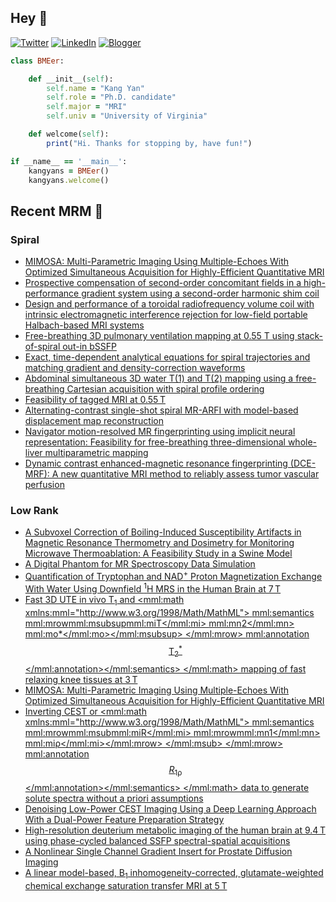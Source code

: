 ## Hey 👋
[![Twitter](https://img.shields.io/badge/Twitter-%231DA1F2.svg?style=for-the-badge&logo=X&logoColor=black)](https://twitter.com/KangY01)
[![LinkedIn](https://img.shields.io/badge/linkedin-%230077B5.svg?style=for-the-badge&logo=linkedin&logoColor=white)](https://www.linkedin.com/in/kyanyan/)
[![Blogger](https://img.shields.io/badge/Blogger-FF5722?style=for-the-badge&logo=blogger&logoColor=white)](https://kangyan.bearblog.dev/)







```ruby
class BMEer:

    def __init__(self):
        self.name = "Kang Yan"
        self.role = "Ph.D. candidate"
        self.major = "MRI"
        self.univ = "University of Virginia"

    def welcome(self):
        print("Hi. Thanks for stopping by, have fun!")

if __name__ == '__main__':
    kangyans = BMEer()
    kangyans.welcome()
```

<!---
## Stats

![Kang Yan's GitHub stats](https://github-readme-stats.vercel.app/api?username=kangyans&show_icons=true&theme=radical)
-->




## Recent MRM 📖

### Spiral

<!-- SPIRAL:START -->
- [MIMOSA: Multi-Parametric Imaging Using Multiple-Echoes With Optimized Simultaneous Acquisition for Highly-Efficient Quantitative MRI](https://pubmed.ncbi.nlm.nih.gov/41088533/?utm_source=Other&utm_medium=rss&utm_campaign=pubmed-2&utm_content=1l1vNBYu_ediRIC33wc8jy-EnJXACHm3ID9uLqcBnqeabZrQ2n&fc=20250301181733&ff=20251018041905&v=2.18.0.post9+e462414)
- [Prospective compensation of second-order concomitant fields in a high-performance gradient system using a second-order harmonic shim coil](https://pubmed.ncbi.nlm.nih.gov/41041697/?utm_source=Other&utm_medium=rss&utm_campaign=pubmed-2&utm_content=1l1vNBYu_ediRIC33wc8jy-EnJXACHm3ID9uLqcBnqeabZrQ2n&fc=20250301181733&ff=20251018041905&v=2.18.0.post9+e462414)
- [Design and performance of a toroidal radiofrequency volume coil with intrinsic electromagnetic interference rejection for low-field portable Halbach-based MRI systems](https://pubmed.ncbi.nlm.nih.gov/40991825/?utm_source=Other&utm_medium=rss&utm_campaign=pubmed-2&utm_content=1l1vNBYu_ediRIC33wc8jy-EnJXACHm3ID9uLqcBnqeabZrQ2n&fc=20250301181733&ff=20251018041905&v=2.18.0.post9+e462414)
- [Free-breathing 3D pulmonary ventilation mapping at 0.55 T using stack-of-spiral out-in bSSFP](https://pubmed.ncbi.nlm.nih.gov/40961351/?utm_source=Other&utm_medium=rss&utm_campaign=pubmed-2&utm_content=1l1vNBYu_ediRIC33wc8jy-EnJXACHm3ID9uLqcBnqeabZrQ2n&fc=20250301181733&ff=20251018041905&v=2.18.0.post9+e462414)
- [Exact, time-dependent analytical equations for spiral trajectories and matching gradient and density-correction waveforms](https://pubmed.ncbi.nlm.nih.gov/40944965/?utm_source=Other&utm_medium=rss&utm_campaign=pubmed-2&utm_content=1l1vNBYu_ediRIC33wc8jy-EnJXACHm3ID9uLqcBnqeabZrQ2n&fc=20250301181733&ff=20251018041905&v=2.18.0.post9+e462414)
- [Abdominal simultaneous 3D water T(1) and T(2) mapping using a free-breathing Cartesian acquisition with spiral profile ordering](https://pubmed.ncbi.nlm.nih.gov/40913344/?utm_source=Other&utm_medium=rss&utm_campaign=pubmed-2&utm_content=1l1vNBYu_ediRIC33wc8jy-EnJXACHm3ID9uLqcBnqeabZrQ2n&fc=20250301181733&ff=20251018041905&v=2.18.0.post9+e462414)
- [Feasibility of tagged MRI at 0.55 T](https://pubmed.ncbi.nlm.nih.gov/40891467/?utm_source=Other&utm_medium=rss&utm_campaign=pubmed-2&utm_content=1l1vNBYu_ediRIC33wc8jy-EnJXACHm3ID9uLqcBnqeabZrQ2n&fc=20250301181733&ff=20251018041905&v=2.18.0.post9+e462414)
- [Alternating-contrast single-shot spiral MR-ARFI with model-based displacement map reconstruction](https://pubmed.ncbi.nlm.nih.gov/40891435/?utm_source=Other&utm_medium=rss&utm_campaign=pubmed-2&utm_content=1l1vNBYu_ediRIC33wc8jy-EnJXACHm3ID9uLqcBnqeabZrQ2n&fc=20250301181733&ff=20251018041905&v=2.18.0.post9+e462414)
- [Navigator motion-resolved MR fingerprinting using implicit neural representation: Feasibility for free-breathing three-dimensional whole-liver multiparametric mapping](https://pubmed.ncbi.nlm.nih.gov/40891418/?utm_source=Other&utm_medium=rss&utm_campaign=pubmed-2&utm_content=1l1vNBYu_ediRIC33wc8jy-EnJXACHm3ID9uLqcBnqeabZrQ2n&fc=20250301181733&ff=20251018041905&v=2.18.0.post9+e462414)
- [Dynamic contrast enhanced-magnetic resonance fingerprinting (DCE-MRF): A new quantitative MRI method to reliably assess tumor vascular perfusion](https://pubmed.ncbi.nlm.nih.gov/40808280/?utm_source=Other&utm_medium=rss&utm_campaign=pubmed-2&utm_content=1l1vNBYu_ediRIC33wc8jy-EnJXACHm3ID9uLqcBnqeabZrQ2n&fc=20250301181733&ff=20251018041905&v=2.18.0.post9+e462414)
<!-- SPIRAL:END -->

### Low Rank
<!-- LOWRANK:START -->
- [A Subvoxel Correction of Boiling-Induced Susceptibility Artifacts in Magnetic Resonance Thermometry and Dosimetry for Monitoring Microwave Thermoablation: A Feasibility Study in a Swine Model](https://pubmed.ncbi.nlm.nih.gov/41102895/?utm_source=Other&utm_medium=rss&utm_campaign=pubmed-2&utm_content=12auu1PYsGCDpp61ieb-dgCKnl2wLAWrfi_NpLIBtQB9XLekfY&fc=20251015143857&ff=20251018041921&v=2.18.0.post9+e462414)
- [A Digital Phantom for MR Spectroscopy Data Simulation](https://pubmed.ncbi.nlm.nih.gov/41102879/?utm_source=Other&utm_medium=rss&utm_campaign=pubmed-2&utm_content=12auu1PYsGCDpp61ieb-dgCKnl2wLAWrfi_NpLIBtQB9XLekfY&fc=20251015143857&ff=20251018041921&v=2.18.0.post9+e462414)
- [Quantification of Tryptophan and NAD<sup>+</sup> Proton Magnetization Exchange With Water Using Downfield <sup>1</sup>H MRS in the Human Brain at 7 T](https://pubmed.ncbi.nlm.nih.gov/41088554/?utm_source=Other&utm_medium=rss&utm_campaign=pubmed-2&utm_content=12auu1PYsGCDpp61ieb-dgCKnl2wLAWrfi_NpLIBtQB9XLekfY&fc=20251015143857&ff=20251018041921&v=2.18.0.post9+e462414)
- [Fast 3D UTE in vivo T<sub>1</sub> and <mml:math xmlns:mml="http://www.w3.org/1998/Math/MathML"> <mml:semantics> <mml:mrow><mml:msubsup><mml:mi>T</mml:mi> <mml:mn>2</mml:mn> <mml:mo>*</mml:mo></mml:msubsup> </mml:mrow> <mml:annotation>$$ {\mathrm{T}}_2^{\ast } $$</mml:annotation></mml:semantics> </mml:math> mapping of fast relaxing knee tissues at 3 T](https://pubmed.ncbi.nlm.nih.gov/41088547/?utm_source=Other&utm_medium=rss&utm_campaign=pubmed-2&utm_content=12auu1PYsGCDpp61ieb-dgCKnl2wLAWrfi_NpLIBtQB9XLekfY&fc=20251015143857&ff=20251018041921&v=2.18.0.post9+e462414)
- [MIMOSA: Multi-Parametric Imaging Using Multiple-Echoes With Optimized Simultaneous Acquisition for Highly-Efficient Quantitative MRI](https://pubmed.ncbi.nlm.nih.gov/41088533/?utm_source=Other&utm_medium=rss&utm_campaign=pubmed-2&utm_content=12auu1PYsGCDpp61ieb-dgCKnl2wLAWrfi_NpLIBtQB9XLekfY&fc=20251015143857&ff=20251018041921&v=2.18.0.post9+e462414)
- [Inverting CEST or <mml:math xmlns:mml="http://www.w3.org/1998/Math/MathML"> <mml:semantics> <mml:mrow><mml:msub><mml:mi>R</mml:mi> <mml:mrow><mml:mn>1</mml:mn> <mml:mi>ρ</mml:mi></mml:mrow> </mml:msub> </mml:mrow> <mml:annotation>$$ {R}_{1\uprho} $$</mml:annotation></mml:semantics> </mml:math> data to generate solute spectra without a priori assumptions](https://pubmed.ncbi.nlm.nih.gov/41088530/?utm_source=Other&utm_medium=rss&utm_campaign=pubmed-2&utm_content=12auu1PYsGCDpp61ieb-dgCKnl2wLAWrfi_NpLIBtQB9XLekfY&fc=20251015143857&ff=20251018041921&v=2.18.0.post9+e462414)
- [Denoising Low-Power CEST Imaging Using a Deep Learning Approach With a Dual-Power Feature Preparation Strategy](https://pubmed.ncbi.nlm.nih.gov/41082398/?utm_source=Other&utm_medium=rss&utm_campaign=pubmed-2&utm_content=12auu1PYsGCDpp61ieb-dgCKnl2wLAWrfi_NpLIBtQB9XLekfY&fc=20251015143857&ff=20251018041921&v=2.18.0.post9+e462414)
- [High-resolution deuterium metabolic imaging of the human brain at 9.4 T using phase-cycled balanced SSFP spectral-spatial acquisitions](https://pubmed.ncbi.nlm.nih.gov/41078150/?utm_source=Other&utm_medium=rss&utm_campaign=pubmed-2&utm_content=12auu1PYsGCDpp61ieb-dgCKnl2wLAWrfi_NpLIBtQB9XLekfY&fc=20251015143857&ff=20251018041921&v=2.18.0.post9+e462414)
- [A Nonlinear Single Channel Gradient Insert for Prostate Diffusion Imaging](https://pubmed.ncbi.nlm.nih.gov/41078149/?utm_source=Other&utm_medium=rss&utm_campaign=pubmed-2&utm_content=12auu1PYsGCDpp61ieb-dgCKnl2wLAWrfi_NpLIBtQB9XLekfY&fc=20251015143857&ff=20251018041921&v=2.18.0.post9+e462414)
- [A linear model-based, B<sub>1</sub> inhomogeneity-corrected, glutamate-weighted chemical exchange saturation transfer MRI at 5 T](https://pubmed.ncbi.nlm.nih.gov/41077910/?utm_source=Other&utm_medium=rss&utm_campaign=pubmed-2&utm_content=12auu1PYsGCDpp61ieb-dgCKnl2wLAWrfi_NpLIBtQB9XLekfY&fc=20251015143857&ff=20251018041921&v=2.18.0.post9+e462414)
<!-- LOWRANK:END -->

<!---
## Trophies 

[![trophy](https://github-profile-trophy.vercel.app/?username=kangyans&theme=onedark)](https://github.com/kangyans/github-profile-trophy)
--->






